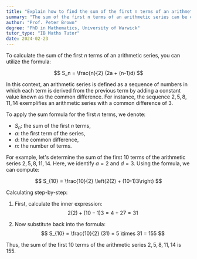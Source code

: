 ```yaml
---
title: "Explain how to find the sum of the first n terms of an arithmetic series"
summary: "The sum of the first n terms of an arithmetic series can be calculated using the formula Sn = n/2(2a + (n-1)d), where a is the first term and d is the common difference."
author: "Prof. Peter Brown"
degree: "PhD in Mathematics, University of Warwick"
tutor_type: "IB Maths Tutor"
date: 2024-02-23
---
```


To calculate the sum of the first $n$ terms of an arithmetic series, you can utilize the formula:

$$ S_n = \frac{n}{2} (2a + (n-1)d) $$

In this context, an arithmetic series is defined as a sequence of numbers in which each term is derived from the previous term by adding a constant value known as the common difference. For instance, the sequence $2, 5, 8, 11, 14$ exemplifies an arithmetic series with a common difference of $3$.

To apply the sum formula for the first $n$ terms, we denote:

- $S_n$: the sum of the first $n$ terms,
- $a$: the first term of the series,
- $d$: the common difference,
- $n$: the number of terms.

For example, let's determine the sum of the first $10$ terms of the arithmetic series $2, 5, 8, 11, 14$. Here, we identify $a = 2$ and $d = 3$. Using the formula, we can compute:

$$ S_{10} = \frac{10}{2} \left(2(2) + (10-1)3\right) $$

Calculating step-by-step:

1. First, calculate the inner expression: 
   $$ 2(2) + (10-1)3 = 4 + 27 = 31 $$

2. Now substitute back into the formula:
   $$ S_{10} = \frac{10}{2} (31) = 5 \times 31 = 155 $$

Thus, the sum of the first $10$ terms of the arithmetic series $2, 5, 8, 11, 14$ is $155$.
    